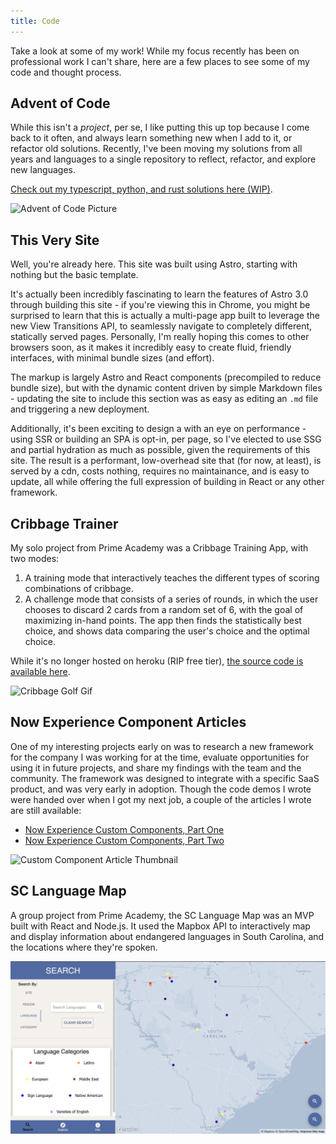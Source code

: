```yaml
---
title: Code
---
```


Take a look at some of my work! While my focus recently has been on professional work I can't share, here are a few places to see some of my code and thought process.

## Advent of Code

While this isn't a _project_, per se, I like putting this up top because I come back to it often, and always learn something new when I add to it, or refactor old solutions. Recently, I've been moving my solutions from all years and languages to a single repository to reflect, refactor, and explore new languages.

[Check out my typescript, python, and rust solutions here (WIP)](https://github.com/blingusblongus/aoc-collected).

![Advent of Code Picture](https://community.alteryx.com/t5/image/serverpage/image-id/269381iE1288FAEB30E4EDA?v=v2)

## This Very Site

Well, you're already here. This site was built using Astro, starting with nothing but the basic template.

It's actually been incredibly fascinating to learn the features of Astro 3.0 through building this site - if you're viewing this in Chrome, you might be surprised to learn that this is actually a multi-page app built to leverage the new View Transitions API, to seamlessly navigate to completely different, statically served pages. Personally, I'm really hoping this comes to other browsers soon, as it makes it incredibly easy to create fluid, friendly interfaces, with minimal bundle sizes (and effort).

The markup is largely Astro and React components (precompiled to reduce bundle size), but with the dynamic content driven by simple Markdown files - updating the site to include this section was as easy as editing an `.md` file and triggering a new deployment.

Additionally, it's been exciting to design a with an eye on performance - using SSR or building an SPA is opt-in, per page, so I've elected to use SSG and partial hydration as much as possible, given the requirements of this site. The result is a performant, low-overhead site that (for now, at least), is served by a cdn, costs nothing, requires no maintainance, and is easy to update, all while offering the full expression of building in React or any other framework.

## Cribbage Trainer

<div class="md:flex gap-5">
    <div>
My solo project from Prime Academy was a Cribbage Training App, with two modes:

1. A training mode that interactively teaches the different types of scoring combinations of cribbage.
2. A challenge mode that consists of a series of rounds, in which the user chooses to discard 2 cards from a random set of 6, with the goal of maximizing in-hand points. The app then finds the statistically best choice, and shows data comparing the user's choice and the optimal choice.

While it's no longer hosted on heroku (RIP free tier), [the source code is available here](https://github.com/blingusblongus/cribbage-trainer).

</div>

<img src="https://github.com/blingusblongus/cribbage-trainer/raw/master/images/golf_demo.gif" class="w-auto sm:max-h-[400px] m-auto sm:m-0" alt="Cribbage Golf Gif" />

</div>

## Now Experience Component Articles

One of my interesting projects early on was to research a new framework for the company I was working for at the time, evaluate opportunities for using it in future projects, and share my findings with the team and the community. The framework was designed to integrate with a specific SaaS product, and was very early in adoption. Though the code demos I wrote were handed over when I got my next job, a couple of the articles I wrote are still available:

-   [Now Experience Custom Components, Part One](https://creator-dna.com/blog/custom-components-in-the-now-experience-ui-framework-part-1-creating-a-stateful-web-component)
-   [Now Experience Custom Components, Part Two](https://creator-dna.com/blog/custom-components-in-the-now-experience-ui-framework-part-2-actions-and-action-handlers)

![Custom Component Article Thumbnail](https://images.squarespace-cdn.com/content/v1/5f35c4fce727994a06c391f5/1654724216198-T9V21GDIN7GUBZJZI6Q5/Action_Handlers_1.png)

## SC Language Map

A group project from Prime Academy, the SC Language Map was an MVP built with React and Node.js. It used the Mapbox API to interactively map and display information about endangered languages in South Carolina, and the locations where they're spoken.

![Sample Language Map Screenshot](https://github.com/South-Carolina-Language-Map/South-Carolina-Language-Map/blob/development/documentation/images/search_view.png?raw=true)
